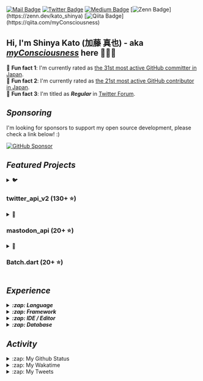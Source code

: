 [![Mail Badge](https://img.shields.io/badge/contact@shinyakato.dev-c14438?style=flat&logo=Gmail&logoColor=white&link=mailto:contact@shinyakato.dev)](mailto:contact@shinyakato.dev)
[![Twitter Badge](https://img.shields.io/badge/-@kato__shinya-1ca0f1?style=flat&labelColor=1ca0f1&logo=twitter&logoColor=white&link=https://twitter.com/kato__shinya)](https://twitter.com/kato__shinya)
[![Medium Badge](https://img.shields.io/badge/-@kato.shinya.dev-000000?style=flat&labelColor=000000&logo=medium&logoColor=white&link=https://medium.com/@kato.shinya.dev)](https://medium.com/@kato.shinya.dev)
[![Zenn Badge](https://img.shields.io/badge/-@kato_shinya-1ca0f1?style=flat&labelColor=1ca0f1&logo=zenn&logoColor=white&link=[https://medium.com/@kato.shinya.dev](https://zenn.dev/kato_shinya))](https://zenn.dev/kato_shinya)
[![Qiita Badge](https://img.shields.io/badge/-@kato_shinya-green?style=flat&labelColor=green&logo=qiita&logoColor=white&link=[https://qiita.com/myConsciousness](https://qiita.com/myConsciousness))](https://qiita.com/myConsciousness)

## Hi, I'm Shinya Kato (加藤 真也) - aka [**_myConsciousness_**](https://github.com/myConsciousness/) here 👋👨‍💻

🤖 **Fun fact 1**: I'm currently rated as [the 31st most active GitHub committer in Japan](https://commits.top/japan.html).</br>
🤖 **Fun fact 2**: I'm currently rated as [the 21st most active GitHub contributor in Japan](https://commits.top/japan_public.html).</br>
🤖 **Fun fact 3**: I'm titled as **_Regular_** in [Twitter Forum](https://twittercommunity.com/u/kato_shinya/summary).

## **_Sponsoring_**

I'm looking for sponsors to support my open source development, please check a link below! :)

[![GitHub Sponsor](https://img.shields.io/static/v1?label=Sponsor&message=%E2%9D%A4&logo=GitHub&color=ff69b4)](https://github.com/sponsors/myConsciousness)

## **_Featured Projects_**

<details>
  <summary>🐦 <b><h3>twitter_api_v2 (130+ ⭐)</h3></b></summary>
  <div>
    <p align="center">
      <a href="https://github.com/twitter-dart/twitter-api-v2">
        <img alt="twitter_api_v2" width="500px" src="https://user-images.githubusercontent.com/13072231/199728866-202b9742-d58e-4667-b046-e8096efd2339.png">
      </a>
    </p>
  </div>

  <h4><b>Highlights</b> ✨</h4>

✅ The **wrapper library** for **[Twitter API v2.0](https://developer.twitter.com/en/docs/twitter-api)**. </br>
✅ **Easily integrates** with the **Dart** & **Flutter** apps. </br>
✅ Provides response objects with a **guaranteed safe types.** </br>
✅ Supports **[all endpoints](https://developer.twitter.com/en/docs/api-reference-index)**. </br>
✅ Support **all request parameters and response fields**.</br>
✅ Supports **high-performance streaming** endpoints. </br>
✅ Supports **[expansions](https://developer.twitter.com/en/docs/twitter-api/expansions)** and **[fields](https://developer.twitter.com/en/docs/twitter-api/fields)** features. </br>
✅ **Well documented** and **well tested**.</br>
✅ Supports the powerful **automatic retry**.</br>
✅ Supports for **large media uploads** (image, gif, video).</br>
✅ Supports **safe and powerful paging** feature.

- [Repository](https://github.com/twitter-dart/twitter-api-v2)
- [Pub.dev](https://pub.dev/packages/twitter_api_v2)

</details>

<details>
  <summary>🦣 <b><h3>mastodon_api (20+ ⭐)</h3></b></summary>
  <div>
    <p align="center">
      <a href="https://github.com/mastodon-dart/mastodon-api">
        <img alt="twitter_api_v2" width="500px" src="https://user-images.githubusercontent.com/13072231/202892481-5b9c8a39-ef55-4dca-a912-e298beb635ca.png">
      </a>
    </p>
  </div>

  <h4><b>Highlights</b> ✨</h4>

✅ The **wrapper library** for **[Mastodon API](https://docs.joinmastodon.org/client/intro/)**. </br>
✅ **Easily integrates** with the **Dart** & **Flutter** apps. </br>
✅ Provides response objects with a **guaranteed safe types.** </br>
✅ **Well documented** and **well tested**.</br>
✅ Supports **v1 and v2 endpoints**.</br>
✅ Supports the powerful **automatic retry**.</br>

- [Repository](https://github.com/mastodon-dart/mastodon-api)
- [Pub.dev](https://pub.dev/packages/mastodon_api)

</details>

<details>
  <summary>🚀 <b><h3>Batch.dart (20+ ⭐)</h3></b></summary>
  <div>
    <p align="center">
      <a href="https://github.com/batch-dart/batch.dart">
        <img alt="batch" width="300px" src="https://user-images.githubusercontent.com/13072231/157616062-6208b014-e104-49f4-8227-b491b7ef6d42.png">
      </a>
    </p>
  </div>

  <h4><b>Highlights</b> ✨</h4>

✅ **Job Scheduling Framework** running on **Dart VM**. </br>
✅ **Easily schedules** with a combination of **Job**, **Step**, and **Task**. </br>
✅ Supports **job scheduling in [Cron](https://en.wikipedia.org/wiki/Cron)** format. </br>
✅ Supports **convenient logging functions** as a standard. </br>
✅ Supports the **parallel processing**. </br>
✅ Supports **conditional branching** of schedules. </br>
✅ Supports the **customizable retry feature**.

- [Repository](https://github.com/batch-dart/batch.dart)
- [Pub.dev](https://pub.dev/packages/batch)

</details>

## **_Experience_**

<details>
  <summary><b><em>:zap: Language</em></b></summary>

![C](https://img.shields.io/badge/c-%2300599C.svg?style=for-the-badge&logo=c&logoColor=white)
![C++](https://img.shields.io/badge/c++-%2300599C.svg?style=for-the-badge&logo=c%2B%2B&logoColor=white)
![Go](https://img.shields.io/badge/go-%2300ADD8.svg?style=for-the-badge&logo=go&logoColor=white)
![Java](https://img.shields.io/badge/java-%23ED8B00.svg?style=for-the-badge&logo=java&logoColor=white)
![Kotlin](https://img.shields.io/badge/kotlin-%230095D5.svg?style=for-the-badge&logo=kotlin&logoColor=white)
![Python](https://img.shields.io/badge/python-3670A0?style=for-the-badge&logo=python&logoColor=ffdd54)
![Dart](https://img.shields.io/badge/dart-%230175C2.svg?style=for-the-badge&logo=dart&logoColor=white)
![Apache Groovy](https://img.shields.io/badge/Apache%20Groovy-4298B8.svg?style=for-the-badge&logo=Apache+Groovy&logoColor=white)
![HTML5](https://img.shields.io/badge/html5-%23E34F26.svg?style=for-the-badge&logo=html5&logoColor=white)
![CSS3](https://img.shields.io/badge/css3-%231572B6.svg?style=for-the-badge&logo=css3&logoColor=white)
![JavaScript](https://img.shields.io/badge/javascript-%23323330.svg?style=for-the-badge&logo=javascript&logoColor=%23F7DF1E)
![TypeScript](https://img.shields.io/badge/typescript-%23007ACC.svg?style=for-the-badge&logo=typescript&logoColor=white)
![Markdown](https://img.shields.io/badge/markdown-%23000000.svg?style=for-the-badge&logo=markdown&logoColor=white)

</details>

<details>
  <summary><b><em>:zap: Framework</em></b></summary>

![Flutter](https://img.shields.io/badge/Flutter-%2302569B.svg?style=for-the-badge&logo=Flutter&logoColor=white)
![React Native](https://img.shields.io/badge/react_native-%2320232a.svg?style=for-the-badge&logo=react&logoColor=%2361DAFB)
![Spring](https://img.shields.io/badge/spring-%236DB33F.svg?style=for-the-badge&logo=spring&logoColor=white)
![Thymeleaf](https://img.shields.io/badge/Thymeleaf-%23005C0F.svg?style=for-the-badge&logo=Thymeleaf&logoColor=white)
![.Net](https://img.shields.io/badge/.NET-5C2D91?style=for-the-badge&logo=.net&logoColor=white)
![Bootstrap](https://img.shields.io/badge/bootstrap-%23563D7C.svg?style=for-the-badge&logo=bootstrap&logoColor=white)
![SASS](https://img.shields.io/badge/SASS-hotpink.svg?style=for-the-badge&logo=SASS&logoColor=white)
![jQuery](https://img.shields.io/badge/jquery-%230769AD.svg?style=for-the-badge&logo=jquery&logoColor=white)
![JWT](https://img.shields.io/badge/JWT-black?style=for-the-badge&logo=JSON%20web%20tokens)
![Chart.js](https://img.shields.io/badge/chart.js-F5788D.svg?style=for-the-badge&logo=chart.js&logoColor=white)

</details>

<details>
  <summary><b><em>:zap: IDE / Editor</em></b></summary>

![Visual Studio Code](https://img.shields.io/badge/Visual%20Studio%20Code-0078d7.svg?style=for-the-badge&logo=visual-studio-code&logoColor=white)
![Android Studio](https://img.shields.io/badge/Android%20Studio-3DDC84.svg?style=for-the-badge&logo=android-studio&logoColor=white)
![IntelliJ IDEA](https://img.shields.io/badge/IntelliJIDEA-000000.svg?style=for-the-badge&logo=intellij-idea&logoColor=white)
![Eclipse](https://img.shields.io/badge/Eclipse-FE7A16.svg?style=for-the-badge&logo=Eclipse&logoColor=white)
![Visual Studio](https://img.shields.io/badge/Visual%20Studio-5C2D91.svg?style=for-the-badge&logo=visual-studio&logoColor=white)
![Atom](https://img.shields.io/badge/Atom-%2366595C.svg?style=for-the-badge&logo=atom&logoColor=white)

</details>

<details>
  <summary><b><em>:zap: Database</em></b></summary>

![Oracle](https://img.shields.io/badge/Oracle-F80000?style=for-the-badge&logo=oracle&logoColor=white)
![MySQL](https://img.shields.io/badge/mysql-%2300f.svg?style=for-the-badge&logo=mysql&logoColor=white)
![MongoDB](https://img.shields.io/badge/MongoDB-%234ea94b.svg?style=for-the-badge&logo=mongodb&logoColor=white)
![SQLite](https://img.shields.io/badge/sqlite-%2307405e.svg?style=for-the-badge&logo=sqlite&logoColor=white)

</details>

## **_Activity_**

<details>
  <summary>:zap: My Github Status</summary>

[![trophy](https://github-profile-trophy.vercel.app/?username=myConsciousness&theme=gruvbox&include_all_commits=true&count_private=true)](https://github-profile-trophy.vercel.app/?username=myConsciousness&margin-w=15&include_all_commits=true&count_private=true)

<p>
  <img height="180em" src="https://github-readme-streak-stats.herokuapp.com/?user=myConsciousness&layout=compact&theme=gruvbox" alt="myConsciousness" />
</p>

<div>
  <img height="180em" src="https://github-readme-stats.vercel.app/api?username=myConsciousness&count_private=true&theme=gruvbox&show_icons=true&include_all_commits=true&count_private=true"/>
  <img height="180em" src="https://github-readme-stats.vercel.app/api/top-langs/?username=myConsciousness&layout=compact&langs_count=7&theme=gruvbox"/>
</details>

<details>
  <summary>:zap: My Wakatime</summary>

[![willianrod's wakatime stats](https://github-readme-stats.vercel.app/api/wakatime?username=myConsciousness&theme=gruvbox)](https://github.com/anuraghazra/github-readme-stats)

</details>

<details>
  <summary>:zap: My Tweets</summary>

  <!-- MY-TWEETS:START - Do not remove or modify this section -->
> ![Shinya Kato's avatar](https://pbs.twimg.com/profile_images/1604051579568623617/kH-2J1m8_normal.jpg)
[Shinya Kato](https://twitter.com/kato__shinya) [@kato__shinya](https://twitter.com/kato__shinya) [2022-12-21T14:47:43.000Z](https://twitter.com/kato__shinya/status/1605575747841626112)
>
> Okay, @elonmusk didn’t delete inactive accounts, I’m very disappointed
>
> [Reply](https://twitter.com/intent/tweet?in_reply_to=1605575747841626112)&emsp;[Retweet](https://twitter.com/intent/retweet?tweet_id=1605575747841626112)&emsp;[Like](https://twitter.com/intent/favorite?tweet_id=1605575747841626112)

---

> ![Shinya Kato's avatar](https://pbs.twimg.com/profile_images/1604051579568623617/kH-2J1m8_normal.jpg)
[Shinya Kato](https://twitter.com/kato__shinya) [@kato__shinya](https://twitter.com/kato__shinya) [2022-12-21T05:16:40.000Z](https://twitter.com/kato__shinya/status/1605432041142714368)
>
> My all notifications are gone, what happened?
>
> [Reply](https://twitter.com/intent/tweet?in_reply_to=1605432041142714368)&emsp;[Retweet](https://twitter.com/intent/retweet?tweet_id=1605432041142714368)&emsp;[Like](https://twitter.com/intent/favorite?tweet_id=1605432041142714368)

---

> ![Shinya Kato's avatar](https://pbs.twimg.com/profile_images/1604051579568623617/kH-2J1m8_normal.jpg)
[Shinya Kato](https://twitter.com/kato__shinya) [@kato__shinya](https://twitter.com/kato__shinya) [2022-12-19T12:22:15.000Z](https://twitter.com/kato__shinya/status/1604814367043657728)
>
> I prefer community timeline
>
> [Reply](https://twitter.com/intent/tweet?in_reply_to=1604814367043657728)&emsp;[Retweet](https://twitter.com/intent/retweet?tweet_id=1604814367043657728)&emsp;[Like](https://twitter.com/intent/favorite?tweet_id=1604814367043657728)

---

> ![Shinya Kato's avatar](https://pbs.twimg.com/profile_images/1604051579568623617/kH-2J1m8_normal.jpg)
[Shinya Kato](https://twitter.com/kato__shinya) [@kato__shinya](https://twitter.com/kato__shinya) [2022-12-19T12:21:55.000Z](https://twitter.com/kato__shinya/status/1604814282134151168)
>
> Why #TwitterAPI has not endpoints for community service?
>
> [Reply](https://twitter.com/intent/tweet?in_reply_to=1604814282134151168)&emsp;[Retweet](https://twitter.com/intent/retweet?tweet_id=1604814282134151168)&emsp;[Like](https://twitter.com/intent/favorite?tweet_id=1604814282134151168)

---

> ![Shinya Kato's avatar](https://pbs.twimg.com/profile_images/1604051579568623617/kH-2J1m8_normal.jpg)
[Shinya Kato](https://twitter.com/kato__shinya) [@kato__shinya](https://twitter.com/kato__shinya) [2022-12-19T03:42:56.000Z](https://twitter.com/kato__shinya/status/1604683676788219907)
>
> It’s funny if @elonmusk uses bots to vote him
>
> [Reply](https://twitter.com/intent/tweet?in_reply_to=1604683676788219907)&emsp;[Retweet](https://twitter.com/intent/retweet?tweet_id=1604683676788219907)&emsp;[Like](https://twitter.com/intent/favorite?tweet_id=1604683676788219907)

**_Last Updated at 2022-12-22T01:32:46.337652Z_**
<!-- MY-TWEETS:END -->
</details>

